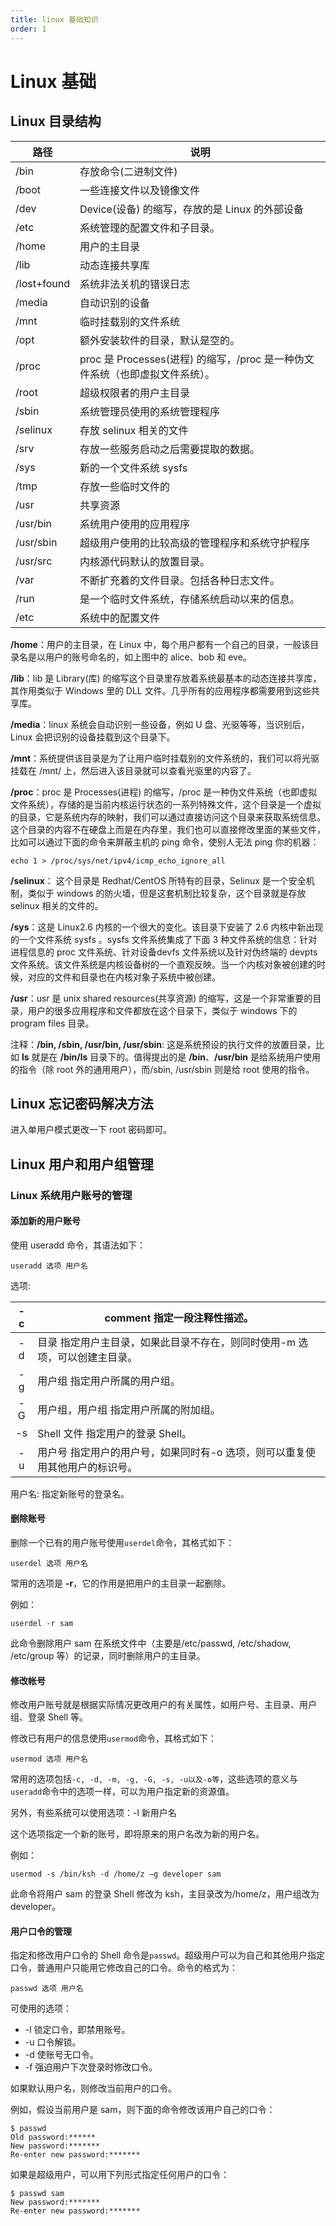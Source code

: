 ```yaml
---
title: linux 基础知识
order: 1
---
```


# Linux 基础

## Linux 目录结构

| 路径        | 说明                                                         |
| ----------- | ------------------------------------------------------------ |
| /bin        | 存放命令(二进制文件)                                         |
| /boot       | 一些连接文件以及镜像文件                                     |
| /dev        | Device(设备) 的缩写，存放的是 Linux 的外部设备               |
| /etc        | 系统管理的配置文件和子目录。                                 |
| /home       | 用户的主目录                                                 |
| /lib        | 动态连接共享库                                               |
| /lost+found | 系统非法关机的错误日志                                       |
| /media      | 自动识别的设备                                               |
| /mnt        | 临时挂载别的文件系统                                         |
| /opt        | 额外安装软件的目录，默认是空的。                             |
| /proc       | proc 是 Processes(进程) 的缩写，/proc 是一种伪文件系统（也即虚拟文件系统）。 |
| /root       | 超级权限者的用户主目录                                       |
| /sbin       | 系统管理员使用的系统管理程序                                 |
| /selinux    | 存放 selinux 相关的文件                                      |
| /srv        | 存放一些服务启动之后需要提取的数据。                         |
| /sys        | 新的一个文件系统 sysfs                                       |
| /tmp        | 存放一些临时文件的                                           |
| /usr        | 共享资源                                                     |
| /usr/bin    | 系统用户使用的应用程序                                       |
| /usr/sbin   | 超级用户使用的比较高级的管理程序和系统守护程序               |
| /usr/src    | 内核源代码默认的放置目录。                                   |
| /var        | 不断扩充着的文件目录。包括各种日志文件。                     |
| /run        | 是一个临时文件系统，存储系统启动以来的信息。                 |
| /etc        | 系统中的配置文件                                             |

**/home**：用户的主目录，在 Linux 中，每个用户都有一个自己的目录，一般该目录名是以用户的账号命名的，如上图中的 alice、bob 和 eve。

**/lib**：lib 是 Library(库) 的缩写这个目录里存放着系统最基本的动态连接共享库，其作用类似于 Windows 里的 DLL 文件。几乎所有的应用程序都需要用到这些共享库。

**/media**：linux 系统会自动识别一些设备，例如 U 盘、光驱等等，当识别后，Linux 会把识别的设备挂载到这个目录下。

**/mnt**：系统提供该目录是为了让用户临时挂载别的文件系统的，我们可以将光驱挂载在 /mnt/ 上，然后进入该目录就可以查看光驱里的内容了。

**/proc**：proc 是 Processes(进程) 的缩写，/proc 是一种伪文件系统（也即虚拟文件系统），存储的是当前内核运行状态的一系列特殊文件，这个目录是一个虚拟的目录，它是系统内存的映射，我们可以通过直接访问这个目录来获取系统信息。
这个目录的内容不在硬盘上而是在内存里，我们也可以直接修改里面的某些文件，比如可以通过下面的命令来屏蔽主机的 ping 命令，使别人无法 ping 你的机器：

```shell
echo 1 > /proc/sys/net/ipv4/icmp_echo_ignore_all
```

**/selinux**：
这个目录是 Redhat/CentOS 所特有的目录，Selinux 是一个安全机制，类似于 windows 的防火墙，但是这套机制比较复杂，这个目录就是存放 selinux 相关的文件的。

**/sys**：这是 Linux2.6 内核的一个很大的变化。该目录下安装了 2.6 内核中新出现的一个文件系统 sysfs 。sysfs 文件系统集成了下面 3 种文件系统的信息：针对进程信息的 proc 文件系统、针对设备devfs 文件系统以及针对伪终端的 devpts 文件系统。该文件系统是内核设备树的一个直观反映。当一个内核对象被创建的时候，对应的文件和目录也在内核对象子系统中被创建。

**/usr**：usr 是 unix shared resources(共享资源) 的缩写，这是一个非常重要的目录，用户的很多应用程序和文件都放在这个目录下，类似于 windows 下的 program files 目录。

注释：**/bin, /sbin, /usr/bin, /usr/sbin**: 这是系统预设的执行文件的放置目录，比如 **ls** 就是在 **/bin/ls** 目录下的。值得提出的是 **/bin**、**/usr/bin** 是给系统用户使用的指令（除 root 外的通用用户），而/sbin, /usr/sbin 则是给 root 使用的指令。

## Linux 忘记密码解决方法

进入单用户模式更改一下 root 密码即可。


## Linux 用户和用户组管理

### Linux 系统用户账号的管理

#### 添加新的用户账号

使用 useradd 命令，其语法如下：

```shell
useradd 选项 用户名
```

选项:

| -c  | comment 指定一段注释性描述。                                                 |
| :-: | ---------------------------------------------------------------------------- |
| -d  | 目录 指定用户主目录，如果此目录不存在，则同时使用-m 选项，可以创建主目录。   |
| -g  | 用户组 指定用户所属的用户组。                                                |
| -G  | 用户组，用户组 指定用户所属的附加组。                                        |
| -s  | Shell 文件 指定用户的登录 Shell。                                            |
| -u  | 用户号 指定用户的用户号，如果同时有-o 选项，则可以重复使用其他用户的标识号。 |

用户名: 指定新账号的登录名。

#### 删除账号

删除一个已有的用户账号使用`userdel`命令，其格式如下：

```shell
userdel 选项 用户名
```

常用的选项是 **-r**，它的作用是把用户的主目录一起删除。

例如：

```shell
userdel -r sam
```

此命令删除用户 sam 在系统文件中（主要是/etc/passwd, /etc/shadow, /etc/group 等）的记录，同时删除用户的主目录。

#### 修改帐号

修改用户账号就是根据实际情况更改用户的有关属性，如用户号、主目录、用户组、登录 Shell 等。

修改已有用户的信息使用`usermod`命令，其格式如下：

```shell
usermod 选项 用户名
```

常用的选项包括`-c, -d, -m, -g, -G, -s, -u以及-o等`，这些选项的意义与`useradd`命令中的选项一样，可以为用户指定新的资源值。

另外，有些系统可以使用选项：-l 新用户名

这个选项指定一个新的账号，即将原来的用户名改为新的用户名。

例如：

```shell
usermod -s /bin/ksh -d /home/z –g developer sam
```

此命令将用户 sam 的登录 Shell 修改为 ksh，主目录改为/home/z，用户组改为 developer。

#### 用户口令的管理

指定和修改用户口令的 Shell 命令是`passwd`。超级用户可以为自己和其他用户指定口令，普通用户只能用它修改自己的口令。命令的格式为：

```shell
passwd 选项 用户名
```

可使用的选项：

- -l 锁定口令，即禁用账号。
- -u 口令解锁。
- -d 使账号无口令。
- -f 强迫用户下次登录时修改口令。

如果默认用户名，则修改当前用户的口令。

例如，假设当前用户是 sam，则下面的命令修改该用户自己的口令：

```shell
$ passwd
Old password:******
New password:*******
Re-enter new password:*******
```

如果是超级用户，可以用下列形式指定任何用户的口令：

```shell
$ passwd sam
New password:*******
Re-enter new password:*******
```

